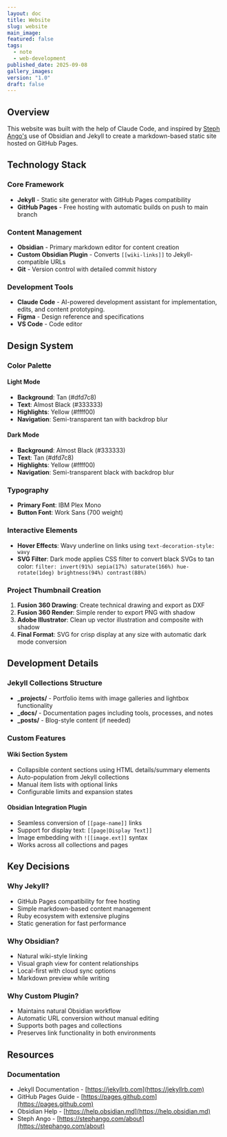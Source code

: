 ```yaml
---
layout: doc
title: Website
slug: website
main_image: 
featured: false
tags:
  - note
  - web-development
published_date: 2025-09-08
gallery_images: 
version: "1.0"
draft: false
---
```


## Overview

This website was built with the help of Claude Code, and inspired by [Steph Ango's](https://stephango.com/about) use of Obsidian and Jekyll to create a markdown-based static site hosted on GitHub Pages.

## Technology Stack

### Core Framework
- **Jekyll** - Static site generator with GitHub Pages compatibility
- **GitHub Pages** - Free hosting with automatic builds on push to main branch

### Content Management
- **Obsidian** - Primary markdown editor for content creation
- **Custom Obsidian Plugin** - Converts `[[wiki-links]]` to Jekyll-compatible URLs
- **Git** - Version control with detailed commit history

### Development Tools
- **Claude Code** - AI-powered development assistant for implementation, edits, and content prototyping.
- **Figma** - Design reference and specifications
- **VS Code** - Code editor

## Design System

### Color Palette

#### Light Mode
- **Background**: Tan (#dfd7c8)
- **Text**: Almost Black (#333333)
- **Highlights**: Yellow (#ffff00)
- **Navigation**: Semi-transparent tan with backdrop blur

#### Dark Mode
- **Background**: Almost Black (#333333)
- **Text**: Tan (#dfd7c8)
- **Highlights**: Yellow (#ffff00)
- **Navigation**: Semi-transparent black with backdrop blur

### Typography
- **Primary Font**: IBM Plex Mono
- **Button Font**: Work Sans (700 weight)

### Interactive Elements
- **Hover Effects**: Wavy underline on links using `text-decoration-style: wavy`
- **SVG Filter**: Dark mode applies CSS filter to convert black SVGs to tan color: `filter: invert(91%) sepia(17%) saturate(166%) hue-rotate(1deg) brightness(94%) contrast(88%)`

### Project Thumbnail Creation
1. **Fusion 360 Drawing**: Create technical drawing and export as DXF
2. **Fusion 360 Render**: Simple render to export PNG with shadow
3. **Adobe Illustrator**: Clean up vector illustration and composite with shadow
4. **Final Format**: SVG for crisp display at any size with automatic dark mode conversion

## Development Details

### Jekyll Collections Structure
- **_projects/** - Portfolio items with image galleries and lightbox functionality
- **_docs/** - Documentation pages including tools, processes, and notes
- **_posts/** - Blog-style content (if needed)

### Custom Features

#### Wiki Section System
- Collapsible content sections using HTML details/summary elements
- Auto-population from Jekyll collections
- Manual item lists with optional links
- Configurable limits and expansion states

#### Obsidian Integration Plugin
- Seamless conversion of `[[page-name]]` links
- Support for display text: `[[page|Display Text]]`
- Image embedding with `![[image.ext]]` syntax
- Works across all collections and pages

## Key Decisions

### Why Jekyll?
- GitHub Pages compatibility for free hosting
- Simple markdown-based content management
- Ruby ecosystem with extensive plugins
- Static generation for fast performance

### Why Obsidian?
- Natural wiki-style linking
- Visual graph view for content relationships
- Local-first with cloud sync options
- Markdown preview while writing

### Why Custom Plugin?
- Maintains natural Obsidian workflow
- Automatic URL conversion without manual editing
- Supports both pages and collections
- Preserves link functionality in both environments

## Resources

### Documentation
- Jekyll Documentation - [https://jekyllrb.com](https://jekyllrb.com)
- GitHub Pages Guide - [https://pages.github.com](https://pages.github.com)
- Obsidian Help - [https://help.obsidian.md](https://help.obsidian.md)
- Steph Ango - [https://stephango.com/about](https://stephango.com/about)

